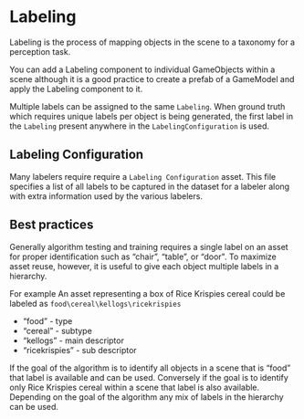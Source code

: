 # Labeling
Labeling is the process of mapping objects in the scene to a taxonomy for a perception task.

You can add a Labeling component to individual GameObjects within a scene although it is a good practice to create a prefab of a GameModel and apply the Labeling component to it.

Multiple labels can be assigned to the same `Labeling`. When ground truth which requires unique labels per object is being generated, the first label in the `Labeling` present anywhere in the `LabelingConfiguration` is used.

## Labeling Configuration
Many labelers require require a `Labeling Configuration` asset.
This file specifies a list of all labels to be captured in the dataset for a labeler along with extra information used by the various labelers.

## Best practices
Generally algorithm testing and training requires a single label on an asset for proper identification such as “chair”, “table”, or “door". To maximize asset reuse, however, it is useful to give each object multiple labels in a hierarchy.

For example
An asset representing a box of Rice Krispies cereal could be labeled as `food\cereal\kellogs\ricekrispies`

* “food” - type
* “cereal” - subtype
* “kellogs” - main descriptor
* “ricekrispies” - sub descriptor

If the goal of the algorithm is to identify all objects in a scene that is “food” that label is available and can be used. Conversely if the goal is to identify only Rice Krispies cereal within a scene that label is also available. Depending on the goal of the algorithm any mix of labels in the hierarchy can be used.